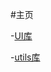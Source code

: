#主页

-[UI库](https://github.com/moz1q1/WalleLibrary/blob/master/doc/ui.md)

-[utils库](https://github.com/moz1q1/WalleLibrary/blob/master/doc/utils.md)
